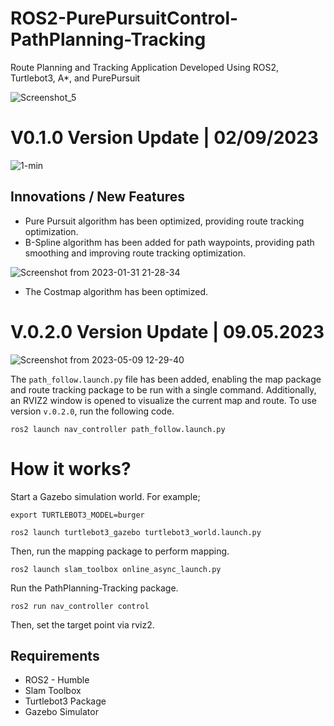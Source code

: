 # ROS2-PurePursuitControl-PathPlanning-Tracking
Route Planning and Tracking Application Developed Using ROS2, Turtlebot3, A*, and PurePursuit


![Screenshot_5](https://user-images.githubusercontent.com/87595266/205762696-91c48af3-617d-4784-a1d9-ebe66400df4c.png)

# V0.1.0 Version Update | 02/09/2023

![1-min](https://user-images.githubusercontent.com/87595266/217926638-2232239a-5f35-469e-829c-a2883f835bdc.gif)

## Innovations / New Features


- Pure Pursuit algorithm has been optimized, providing route tracking optimization.
- B-Spline algorithm has been added for path waypoints, providing path smoothing and improving route tracking optimization.

 ![Screenshot from 2023-01-31 21-28-34](https://user-images.githubusercontent.com/87595266/217913980-c0ec9e54-0f9c-4488-8a21-2d258873a409.png)
 
 - The Costmap algorithm has been optimized.

# V.0.2.0 Version Update | 09.05.2023
![Screenshot from 2023-05-09 12-29-40](https://user-images.githubusercontent.com/87595266/237058148-8cd753df-9058-4126-ae95-c9e28d89f006.png)

The `path_follow.launch.py` file has been added, enabling the map package and route tracking package to be run with a single command. Additionally, an RVIZ2 window is opened to visualize the current map and route. To use version `v.0.2.0`, run the following code.

`ros2 launch nav_controller path_follow.launch.py`

# How it works?

Start a Gazebo simulation world. For example;

`export TURTLEBOT3_MODEL=burger`


`ros2 launch turtlebot3_gazebo turtlebot3_world.launch.py`



Then, run the mapping package to perform mapping.

`ros2 launch slam_toolbox online_async_launch.py`

Run the PathPlanning-Tracking package.
  
`ros2 run nav_controller control`

Then, set the target point via rviz2.

## Requirements

- ROS2 - Humble
- Slam Toolbox
- Turtlebot3 Package
- Gazebo Simulator

